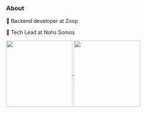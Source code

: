 ### About

🧡 Backend developer at Zoop

🌈 Tech Lead at Nohs Somos

<a href="https://github.com/johncurcio">
  <img height="180em" align="center" src="https://github-readme-stats.vercel.app/api?username=johncurcio&count_private=true&show_icons=true&theme=dracula&include_all_commits=true" />
</a>
<a href="https://github.com/johncurcio">
  <img height="180em" align="center" src="https://github-readme-stats.vercel.app/api/top-langs/?username=johncurcio&hide=css,html,javascript,clojure&layout=compact&theme=dracula" />
</a>
